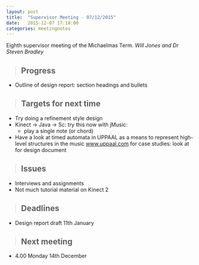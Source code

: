```yaml
---
layout: post
title:  "Supervisor Meeting - 07/12/2015"
date:   2015-12-07 17:18:00
categories: meetingnotes
---
```


Eighth supervisor meeting of the Michaelmas Term. _Will Jones and Dr Steven Bradley_

>Progress
>---
* Outline of design report: section headings and bullets

>Targets for next time
>---
* Try doing a refinement style design
* Kinect -> Java -> Sc: try this now with jMusic:
	- play a single note (or chord)
* Have a look at timed automata in UPPAAL as a means to represent high-level structures in the music www.uppaal.com for case studies: look at for design document

>Issues
>---
* Interviews and assignments
* Not much tutorial material on Kinect 2

>Deadlines
>---
* Design report draft 11th January

>Next meeting
>---
* 4.00 Monday 14th December